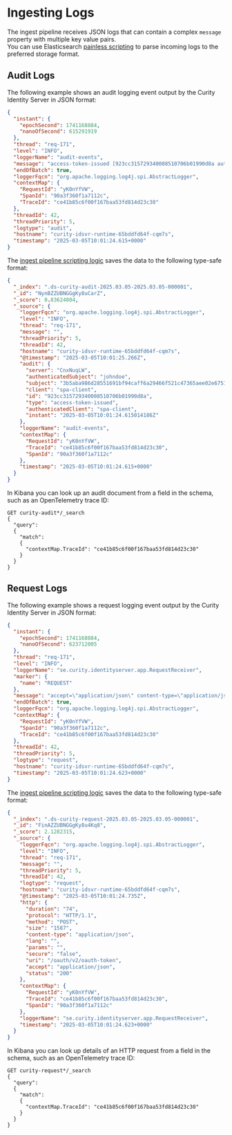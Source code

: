 # Ingesting Logs

The ingest pipeline receives JSON logs that can contain a complex `message` property with multiple key value pairs.\
You can use Elasticsearch [painless scripting](https://www.elastic.co/guide/en/elasticsearch/reference/current/modules-scripting-painless.html) to parse incoming logs to the preferred storage format.

## Audit Logs

The following example shows an audit logging event output by the Curity Identity Server in JSON format:

```json
{
  "instant": {
    "epochSecond": 1741168884,
    "nanoOfSecond": 615291919
  },
  "thread": "req-171",
  "level": "INFO",
  "loggerName": "audit-events",
  "message": "access-token-issued [923cc315729340008510706b01990d8a authenticatedClient=\"spa-client\" authenticatedSubject=\"johndoe\" client=\"spa-client\" instant=\"2025-03-05T10:01:24.615014186Z\" server=\"CnxNuqLW\" subject=\"3b5aba986d28551691bf94caff6a29466f521c47365aee02e67517157d25d4c8\"] Access token issued for subject \"3b5aba986d28551691bf94caff6a29466f521c47365aee02e67517157d25d4c8\" with client \"spa-client\"",
  "endOfBatch": true,
  "loggerFqcn": "org.apache.logging.log4j.spi.AbstractLogger",
  "contextMap": {
    "RequestId": "yK0nYfVW",
    "SpanId": "90a3f360f1a7112c",
    "TraceId": "ce41b85c6f00f167baa53fd814d23c30"
  },
  "threadId": 42,
  "threadPriority": 5,
  "logtype": "audit",
  "hostname": "curity-idsvr-runtime-65bddfd64f-cqm7s",
  "timestamp": "2025-03-05T10:01:24.615+0000"
}
```

The [ingest pipeline scripting logic](ingest-pipeline.json) saves the data to the following type-safe format:

```json
{
  "_index": ".ds-curity-audit-2025.03.05-2025.03.05-000001",
  "_id": "NynBZZUBNGGgKy8uCarZ",
  "_score": 0.83624804,
  "_source": {
    "loggerFqcn": "org.apache.logging.log4j.spi.AbstractLogger",
    "level": "INFO",
    "thread": "req-171",
    "message": "",
    "threadPriority": 5,
    "threadId": 42,
    "hostname": "curity-idsvr-runtime-65bddfd64f-cqm7s",
    "@timestamp": "2025-03-05T10:01:25.266Z",
    "audit": {
      "server": "CnxNuqLW",
      "authenticatedSubject": "johndoe",
      "subject": "3b5aba986d28551691bf94caff6a29466f521c47365aee02e67517157d25d4c8",
      "client": "spa-client",
      "id": "923cc315729340008510706b01990d8a",
      "type": "access-token-issued",
      "authenticatedClient": "spa-client",
      "instant": "2025-03-05T10:01:24.615014186Z"
    },
    "loggerName": "audit-events",
    "contextMap": {
      "RequestId": "yK0nYfVW",
      "TraceId": "ce41b85c6f00f167baa53fd814d23c30",
      "SpanId": "90a3f360f1a7112c"
    },
    "timestamp": "2025-03-05T10:01:24.615+0000"
  }
}
```

In Kibana you can look up an audit document from a field in the schema, such as an OpenTelemetry trace ID:

```text
GET curity-audit*/_search
{ 
  "query":
  {
    "match":
    {
      "contextMap.TraceId": "ce41b85c6f00f167baa53fd814d23c30"
    }
  }
}
```

## Request Logs

The following example shows a request logging event output by the Curity Identity Server in JSON format:

```json
{
  "instant": {
    "epochSecond": 1741168884,
    "nanoOfSecond": 623712005
  },
  "thread": "req-171",
  "level": "INFO",
  "loggerName": "se.curity.identityserver.app.RequestReceiver",
  "marker": {
    "name": "REQUEST"
  },
  "message": "accept=\"application/json\" content-type=\"application/json\" duration=\"74\" lang=\"\" method=\"POST\" params=\"\" protocol=\"HTTP/1.1\" secure=\"false\" size=\"1587\" status=\"200\" uri=\"/oauth/v2/oauth-token\"",
  "endOfBatch": true,
  "loggerFqcn": "org.apache.logging.log4j.spi.AbstractLogger",
  "contextMap": {
    "RequestId": "yK0nYfVW",
    "SpanId": "90a3f360f1a7112c",
    "TraceId": "ce41b85c6f00f167baa53fd814d23c30"
  },
  "threadId": 42,
  "threadPriority": 5,
  "logtype": "request",
  "hostname": "curity-idsvr-runtime-65bddfd64f-cqm7s",
  "timestamp": "2025-03-05T10:01:24.623+0000"
}
```

The [ingest pipeline scripting logic](ingest-pipeline.json) saves the data to the following type-safe format:

```json
{
  "_index": ".ds-curity-request-2025.03.05-2025.03.05-000001",
  "_id": "FinAZZUBNGGgKy8u4Kq8",
  "_score": 2.1282315,
  "_source": {
    "loggerFqcn": "org.apache.logging.log4j.spi.AbstractLogger",
    "level": "INFO",
    "thread": "req-171",
    "message": "",
    "threadPriority": 5,
    "threadId": 42,
    "logtype": "request",
    "hostname": "curity-idsvr-runtime-65bddfd64f-cqm7s",
    "@timestamp": "2025-03-05T10:01:24.735Z",
    "http": {
      "duration": "74",
      "protocol": "HTTP/1.1",
      "method": "POST",
      "size": "1587",
      "content-type": "application/json",
      "lang": "",
      "params": "",
      "secure": "false",
      "uri": "/oauth/v2/oauth-token",
      "accept": "application/json",
      "status": "200"
    },
    "contextMap": {
      "RequestId": "yK0nYfVW",
      "TraceId": "ce41b85c6f00f167baa53fd814d23c30",
      "SpanId": "90a3f360f1a7112c"
    },
    "loggerName": "se.curity.identityserver.app.RequestReceiver",
    "timestamp": "2025-03-05T10:01:24.623+0000"
  }
}
```

In Kibana you can look up details of an HTTP request from a field in the schema, such as an OpenTelemetry trace ID:

```text
GET curity-request*/_search
{ 
  "query":
  {
    "match":
    {
      "contextMap.TraceId": "ce41b85c6f00f167baa53fd814d23c30"
    }
  }
}
```
